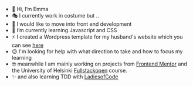 - 👋 Hi, I’m Emma
- :performing_arts: I currently work in costume but ..
- 👀 I would like to move into front end development
- 🌱 I’m currently learning Javascript and CSS
- :zap: I created a Wordpress template for my husband's website which you can see [here](https://leegale.co.uk)
- :confused: I'm looking for help with what direction to take and how to focus my learning
- :nerd_face: meanwhile I am mainly working on projects from [Frontend Mentor](https://www.frontendmentor.io/profile/emjogale) and the University of Helsinki [Fullstackopen](https://fullstackopen.com/en) course.
- :sparkles: and also learning TDD with [LadiesofCode](https://ladiesofcodegroupsessions.github.io)



<!---
emjogale/emjogale is a ✨ special ✨ repository because its `README.md` (this file) appears on your GitHub profile.
You can click the Preview link to take a look at your changes.
--->

